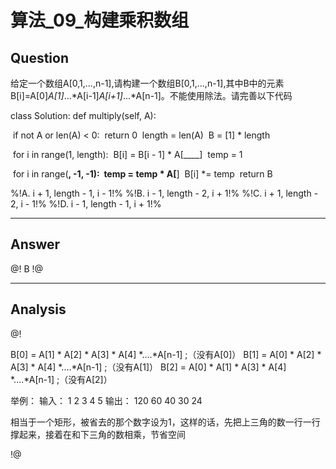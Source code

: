 # 算法_09_构建乘积数组


## Question
给定一个数组A[0,1,...,n-1],请构建一个数组B[0,1,...,n-1],其中B中的元素B[i]=A[0]*A[1]*...*A[i-1]*A[i+1]*...*A[n-1]。不能使用除法。请完善以下代码

class Solution:
    def multiply(self, A):

​        if not A or len(A) < 0:
​            return 0
​        length = len(A)
​        B = [1] * length

​        for i in range(1, length):
​            B[i] = B[i - 1] * A[____]
​        temp = 1

​        for i in range(____, -1, -1):
​            temp = temp * A[____]
​            B[i] *= temp
​        return B

%!A. i + 1, length - 1, i - 1!%
%!B. i - 1, length - 2, i + 1!%
%!C. i + 1, length - 2, i - 1!%
%!D. i - 1, length - 1, i + 1!%

----

## Answer
@! B !@

----

## Analysis
@!

B[0] = A[1] * A[2] * A[3] * A[4] *....*A[n-1] ;（没有A[0]）
B[1] = A[0] * A[2] * A[3] * A[4] *....*A[n-1] ;（没有A[1]）
B[2] = A[0] * A[1] * A[3] * A[4] *....*A[n-1] ;（没有A[2]）

举例：   输入：  1   2  3  4  5
        输出：  120 60 40 30 24

相当于一个矩形，被省去的那个数字设为1，这样的话，先把上三角的数一行一行撑起来，接着在和下三角的数相乘，节省空间

!@
